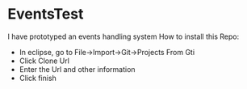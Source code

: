 # EventsTest
I have prototyped an events handling system
How to install this Repo:
- In eclipse, go to File->Import->Git->Projects From Gti
- Click Clone Url
- Enter the Url and other information
- Click finish
